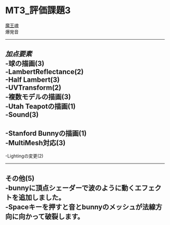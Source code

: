 # MT3_評価課題3


[魔王魂](https://maou.audio/)  
爆発音

-----
*加点要素*  
-球の描画(3)  
-LambertReflectance(2)  
-Half Lambert(3)  
-UVTransform(2)  
-複数モデルの描画(3)  
-Utah Teapotの描画(1)  
-Sound(3)  
-  
-Stanford Bunnyの描画(1)  
-MultiMesh対応(3)  
-  
-Lightingの変更(2)  

-----
その他(5)  
-bunnyに頂点シェーダーで波のように動くエフェクトを追加しました。  
-Spaceキーを押すと音とbunnyのメッシュが法線方向に向かって破裂します。  
-